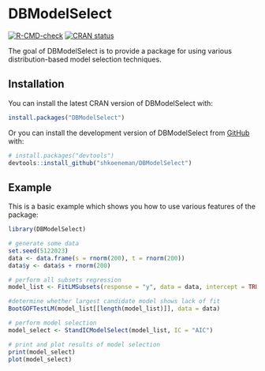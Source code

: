 
# DBModelSelect

<!-- badges: start -->
[![R-CMD-check](https://github.com/shkoeneman/DBModelSelect/actions/workflows/R-CMD-check.yaml/badge.svg)](https://github.com/shkoeneman/DBModelSelect/actions/workflows/R-CMD-check.yaml)
[![CRAN status](https://www.r-pkg.org/badges/version/DBModelSelect)](https://CRAN.R-project.org/package=DBModelSelect)
<!-- badges: end -->

The goal of DBModelSelect is to provide a package for using various distribution-based model selection techniques.

## Installation

You can install the latest CRAN version of DBModelSelect with:

```r
install.packages("DBModelSelect")
```

Or you can install the development version of DBModelSelect from [GitHub](https://github.com/) with:

``` r
# install.packages("devtools")
devtools::install_github("shkoeneman/DBModelSelect")
```

## Example

This is a basic example which shows you how to use various features of the package:

``` r
library(DBModelSelect)

# generate some data
set.seed(5122023)
data <- data.frame(s = rnorm(200), t = rnorm(200))
data$y <- data$s + rnorm(200)

# perform all subsets regression
model_list <- FitLMSubsets(response = "y", data = data, intercept = TRUE, force_intercept = FALSE)

#determine whether largest candidate model shows lack of fit
BootGOFTestLM(model_list[[length(model_list)]], data = data)

# perform model selection
model_select <- StandICModelSelect(model_list, IC = "AIC")

# print and plot results of model selection
print(model_select)
plot(model_select)
```


